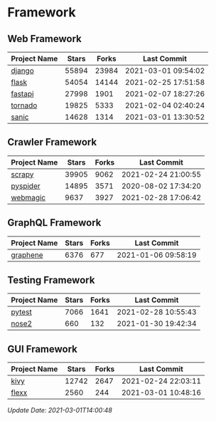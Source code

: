# Framework

## Web Framework
| Project Name | Stars | Forks | Last Commit |
| ------------ | ----- | ----- | ----------- |
| [django](https://github.com/django/django) | 55894 | 23984 | 2021-03-01 09:54:02 |
| [flask](https://github.com/pallets/flask) | 54054 | 14144 | 2021-02-25 17:51:58 |
| [fastapi](https://github.com/tiangolo/fastapi) | 27998 | 1901 | 2021-02-07 18:27:26 |
| [tornado](https://github.com/tornadoweb/tornado) | 19825 | 5333 | 2021-02-04 02:40:24 |
| [sanic](https://github.com/sanic-org/sanic) | 14628 | 1314 | 2021-03-01 13:30:52 |

## Crawler Framework
| Project Name | Stars | Forks | Last Commit |
| ------------ | ----- | ----- | ----------- |
| [scrapy](https://github.com/scrapy/scrapy) | 39905 | 9062 | 2021-02-24 21:00:55 |
| [pyspider](https://github.com/binux/pyspider) | 14895 | 3571 | 2020-08-02 17:34:20 |
| [webmagic](https://github.com/code4craft/webmagic) | 9637 | 3927 | 2021-02-28 17:06:42 |

## GraphQL Framework
| Project Name | Stars | Forks | Last Commit |
| ------------ | ----- | ----- | ----------- |
| [graphene](https://github.com/graphql-python/graphene) | 6376 | 677 | 2021-01-06 09:58:19 |

## Testing Framework
| Project Name | Stars | Forks | Last Commit |
| ------------ | ----- | ----- | ----------- |
| [pytest](https://github.com/pytest-dev/pytest) | 7066 | 1641 | 2021-02-28 10:55:43 |
| [nose2](https://github.com/nose-devs/nose2) | 660 | 132 | 2021-01-30 19:42:34 |

## GUI Framework
| Project Name | Stars | Forks | Last Commit |
| ------------ | ----- | ----- | ----------- |
| [kivy](https://github.com/kivy/kivy) | 12742 | 2647 | 2021-02-24 22:03:11 |
| [flexx](https://github.com/flexxui/flexx) | 2560 | 244 | 2021-03-01 10:48:16 |

*Update Date: 2021-03-01T14:00:48*